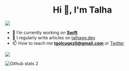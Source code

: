 <h1 align="center">Hi 👋, I'm Talha</h1>


![](https://komarev.com/ghpvc/?username=talhagg&style=flat-square)

- 🔭 I’m currently working on [**Swift**](https://github.com/talhagg/100DaysOfSwift) 
- 📝 I regularly write articles on [talhagg.dev](https://talhagg.dev)
- 📫 How to reach me **tgolcugezli@gmail.com** or [Twitter](https://twitter.com/mrtalhagg)

[![](https://img.shields.io/twitter/follow/mrtalhagg?style=social)](https://www.twitter.com/mrtalhagg)


![Github stats 2](https://github-readme-stats.vercel.app/api?username=talhagg&show_icons=true&theme=radical)

